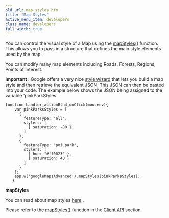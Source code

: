```yaml
---
old_url: map_styles.htm
title: "Map Styles"
active_menu_item: developers
class_name: developers
full_width: true
---
```



You can control the visual style of a Map using the [mapStyles()](/developers/documentation/scripting-apis/client-api/widget-object-functions/advanced-maps/mapstyles) function. This allows you to pass in a structure that defines the main style elements used by the map.

You can modify many map elements including Roads, Forests, Regions, Points of Interest.

**Important** : Google offers a very nice [style wizard](http://gmaps-samples-v3.googlecode.com/svn/trunk/styledmaps/wizard/index.html) that lets you build a map style and then retrieve the equivalent JSON. This JSON can then be pasted into your code. The example below shows the JSON being assigned to the variable 'pinkParkStyles'.

    function handler_actionBtn4_onClick(mouseev){
        var pinkParksStyles = [
          {
            featureType: "all",
            stylers: [
              { saturation: -80 }
            ]
          },
          {
            featureType: "poi.park",
            stylers: [
              { hue: "#ff0023" },
              { saturation: 40 }
            ]
          }
        ];
        app.w('googleMapsAdvanced').mapStyles(pinkParksStyles);
       }
   

**mapStyles**

You can read about map styles [here](http://code.google.com/apis/maps/documentation/javascript/styling.html) .

Please refer to the [mapStyles()](/developers/documentation/scripting-apis/client-api/widget-object-functions/advanced-maps/mapstyles) function in the [Client API](/developers/documentation/scripting-apis/client-api/) section

